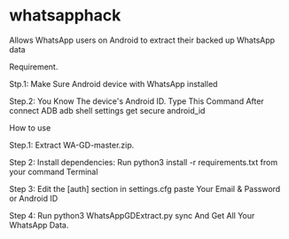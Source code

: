 # whatsapphack
Allows WhatsApp users on Android to extract their backed up WhatsApp data 


Requirement.

Stp.1: Make Sure Android device with WhatsApp installed 

Step.2: You Know The device's Android ID. Type This Command After connect ADB adb shell settings get secure android_id



How to use

Step.1: Extract WA-GD-master.zip.

Step 2: Install dependencies: Run python3 install -r requirements.txt from your command Terminal

Step 3: Edit the [auth] section in settings.cfg paste Your Email & Password or Android ID

Step 4: Run python3 WhatsAppGDExtract.py sync And Get All Your WhatsApp Data.
